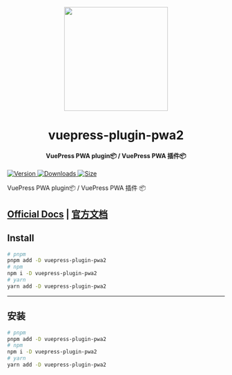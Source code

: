 <!-- markdownlint-disable -->
<p align="center">
  <img width="240" src="https://plugin-pwa2.vuejs.vuepress/logo.svg" style="text-align: center;">
</p>
<h1 align="center">vuepress-plugin-pwa2</h1>
<h4 align="center">VuePress PWA plugin📦 / VuePress PWA 插件📦</h4>

[![Version](https://img.shields.io/npm/v/vuepress-plugin-pwa2/next.svg?style=flat-square&logo=npm) ![Downloads](https://img.shields.io/npm/dm/vuepress-plugin-pwa2.svg?style=flat-square&logo=npm) ![Size](https://img.shields.io/bundlephobia/min/vuepress-plugin-pwa2?style=flat-square&logo=npm)](https://www.npmjs.com/package/vuepress-plugin-pwa2)

<!-- markdownlint-restore -->

VuePress PWA plugin📦 / VuePress PWA 插件 📦

## [Official Docs](https://plugin-pwa2.vuejs.vuepress/) | [官方文档](https://plugin-pwa2.vuejs.vuepress/zh/)

## Install

```bash
# pnpm
pnpm add -D vuepress-plugin-pwa2
# npm
npm i -D vuepress-plugin-pwa2
# yarn
yarn add -D vuepress-plugin-pwa2
```

---

## 安装

```bash
# pnpm
pnpm add -D vuepress-plugin-pwa2
# npm
npm i -D vuepress-plugin-pwa2
# yarn
yarn add -D vuepress-plugin-pwa2
```
